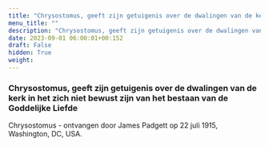 ```yaml
---
title: "Chrysostomus, geeft zijn getuigenis over de dwalingen van de kerk in het zich niet bewust zijn van het bestaan van de Goddelijke Liefde"
menu_title: ""
description: "Chrysostomus, geeft zijn getuigenis over de dwalingen van de kerk in het zich niet bewust zijn van het bestaan van de Goddelijke Liefde"
date: 2023-09-01 06:00:01+00:152
draft: False
hidden: True
weight:
---
```

### Chrysostomus, geeft zijn getuigenis over de dwalingen van de kerk in het zich niet bewust zijn van het bestaan van de Goddelijke Liefde

Chrysostomus - ontvangen door James Padgett op 22 juli 1915, Washington, DC, USA.
